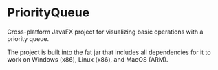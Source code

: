 # PriorityQueue

Cross-platform JavaFX project for visualizing basic operations with a priority queue.

The project is built into the fat jar that includes all dependencies for it to work on Windows (x86), Linux (x86), and MacOS (ARM).
